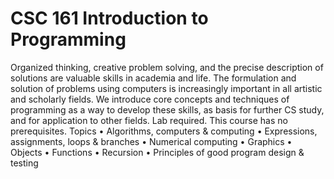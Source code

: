 # CSC 161 Introduction to Programming
Organized thinking, creative problem solving, and the precise description of
solutions are valuable skills in academia and life. The formulation and
solution of problems using computers is increasingly important in all artistic
and scholarly fields. We introduce core concepts and techniques of
programming as a way to develop these skills, as basis for further CS study,
and for application to other fields. Lab required. This course has no
prerequisites. 
Topics
• Algorithms, computers & computing
• Expressions, assignments, loops & branches
• Numerical computing
• Graphics
• Objects
• Functions
• Recursion
• Principles of good program design & testing 
